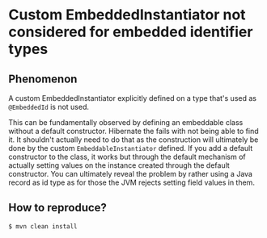 # Custom EmbeddedInstantiator not considered for embedded identifier types

## Phenomenon

A custom EmbeddedInstantiator explicitly defined on a type that's used as `@EmbeddedId` is not used.

This can be fundamentally observed by defining an embeddable class without a default constructor.
Hibernate the fails with not being able to find it.
It shouldn't actually need to do that as the construction will ultimately be done by the custom `EmbeddableInstantiator` defined.
If you add a default constructor to the class, it works but through the default mechanism of actually setting values on the instance created through the default constructor.
You can ultimately reveal the problem by rather using a Java record as id type as for those the JVM rejects setting field values in them.

## How to reproduce?

```
$ mvn clean install
```
